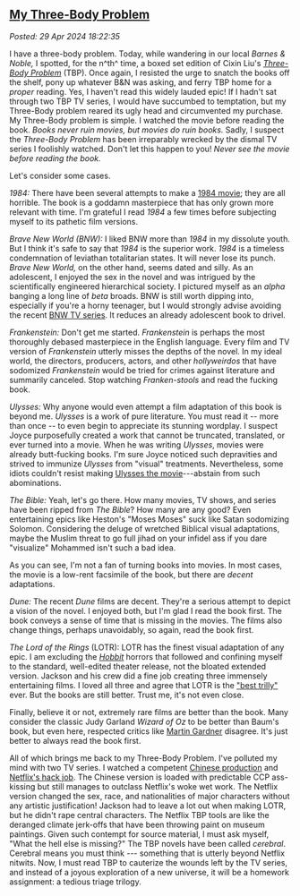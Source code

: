 
[My Three-Body Problem](http://analyzethedatanotthedrivel.org/2024/04/29/my-three-body-problem/)
------------------------------------------------------------------------------------------------

*Posted: 29 Apr 2024 18:22:35*

I have a three-body problem. Today, while wandering in our local *Barnes
& Noble,* I spotted, for the n^th^ time, a boxed set edition of Cixin
Liu's [*Three-Body
Problem*](https://www.barnesandnoble.com/w/the-three-body-problem-cixin-liu/1119317099)
(TBP). Once again, I resisted the urge to snatch the books off the
shelf, pony up whatever B&N was asking, and ferry TBP home for a
*proper* reading. Yes, I haven't read this widely lauded epic! If I
hadn't sat through two TBP TV series, I would have succumbed to
temptation, but my Three-Body problem reared its ugly head and
circumvented my purchase. My Three-Body problem is simple. I watched the
movie before reading the book. *Books never ruin movies, but movies do
ruin books.* Sadly, I suspect the *Three-Body Problem* has been
irreparably wrecked by the dismal TV series I foolishly watched. Don't
let this happen to you! *Never see the movie before reading the book.*

Let's consider some cases.

*1984:* There have been several attempts to make a [1984
movie](https://en.wikipedia.org/wiki/Adaptations_of_Nineteen_Eighty-Four);
they are all horrible. The book is a goddamn masterpiece that has only
grown more relevant with time. I'm grateful I read *1984* a few times
before subjecting myself to its pathetic film versions.

*Brave New World (BNW):* I liked BNW more than *1984* in my dissolute
youth. But I think it's safe to say that *1984* is the superior work.
*1984* is a timeless condemnation of leviathan totalitarian states. It
will never lose its punch. *Brave New World,* on the other hand, seems
dated and silly. As an adolescent, I enjoyed the sex in the novel and
was intrigued by the scientifically engineered hierarchical society. I
pictured myself as an *alpha* banging a long line of *beta* broads. BNW
is still worth dipping into, especially if you're a horny teenager, but
I would strongly advise avoiding the recent [BNW TV
series](https://www.imdb.com/title/tt9814116/). It reduces an already
adolescent book to drivel.

*Frankenstein:* Don't get me started. *Frankenstein* is perhaps the most
thoroughly debased masterpiece in the English language. Every film and
TV version of *Frankenstein* utterly misses the depths of the novel. In
my ideal world, the directors, producers, actors, and other
*hollyweirdos* that have sodomized *Frankenstein* would be tried for
crimes against literature and summarily canceled. Stop watching
*Franken-stools* and read the fucking book.

*Ulysses:* Why anyone would even attempt a film adaptation of this book
is beyond me. *Ulysses* is a work of pure literature. You must read it
-- more than once -- to even begin to appreciate its stunning wordplay.
I suspect Joyce purposefully created a work that cannot be truncated,
translated, or ever turned into a movie. When he was writing *Ulysses*,
movies were already butt-fucking books. I'm sure Joyce noticed such
depravities and strived to immunize *Ulysses* from "visual" treatments.
Nevertheless, some idiots couldn't resist making [Ulysses the
movie](https://en.wikipedia.org/wiki/Ulysses_(1967_film))---abstain from
such abominations.

*The Bible:* Yeah, let's go there. How many movies, TV shows, and series
have been ripped from *The Bible*? How many are any good? Even
entertaining epics like Heston's "Moses Moses" suck like Satan
sodomizing Solomon. Considering the deluge of wretched Biblical visual
adaptations, maybe the Muslim threat to go full jihad on your infidel
ass if you dare "visualize" Mohammed isn't such a bad idea.

As you can see, I'm not a fan of turning books into movies. In most
cases, the movie is a low-rent facsimile of the book, but there are
*decent* adaptations.

*Dune:* The recent *Dune* films are decent. They're a serious attempt to
depict a vision of the novel. I enjoyed both, but I'm glad I read the
book first. The book conveys a sense of time that is missing in the
movies. The films also change things, perhaps unavoidably, so again,
read the book first.

*The Lord of the Rings* (LOTR): LOTR has the finest visual adaptation of
any epic. I am excluding the [*Hobbit*](https://analyzethedatanotthedrivel.org/2012/12/16/king-hobbit-kong/)
horrors that followed and confining myself to the standard, well-edited
theater release, not the bloated extended version. Jackson and his crew
did a fine job creating three immensely entertaining films. I loved all
three and agree that LOTR is the ["best trilly"](https://www.nerdsandbeyond.com/2021/12/16/stephen-colbert-friends-crown-the-lord-of-the-rings-as-the-1-trilly/)
ever. But the books are still better. Trust me, it's not even close.

Finally, believe it or not, extremely rare films are better than the
book. Many consider the classic Judy Garland *Wizard of Oz* to be better
than Baum's book, but even here, respected critics like [Martin
Gardner](https://www.goodreads.com/book/show/1125174.The_Wizard_of_Oz_and_Who_He_Was)
disagree. It's just better to always read the book first.

All of which brings me back to my Three-Body Problem. I've polluted my
mind with two TV series. I watched a competent [Chinese
production](https://en.wikipedia.org/wiki/Three-Body) and [Netflix's
hack job](https://www.netflix.com/title/81024821). The Chinese version
is loaded with predictable CCP ass-kissing but still manages to outclass
Netflix's woke wet work. The Netflix version changed the sex, race, and
nationalities of major characters without any artistic justification!
Jackson had to leave a lot out when making LOTR, but he didn't rape
central characters. The Netflix TBP tools are like the deranged climate
jerk-offs that have been throwing paint on museum paintings. Given such
contempt for source material, I must ask myself, "What the hell else is
missing?" The TBP novels have been called *cerebral*. Cerebral means you
must think --- something that is utterly beyond Netflix nitwits. Now, I
must read TBP to cauterize the wounds left by the TV series, and instead
of a joyous exploration of a new universe, it will be a homework
assignment: a tedious triage trilogy.
